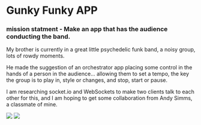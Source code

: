 # Gunky Funky APP

### mission statment - Make an app that has the audience conducting the band.

My brother is currently in a great little psychedelic funk band, a noisy group, lots of rowdy moments. 

He made the suggestion of an orchestrator app placing some control in the hands of a person in the audience... allowing them to set a tempo, the key the group is to play in, style or changes, and stop, start or pause.

I  am researching socket.io and WebSockets to make two clients talk to each other for this, and I am hoping to get some collaboration from Andy Simms, a classmate of mine.  


![](../ground_control.png)
![](images/shuttle_panel.png)
